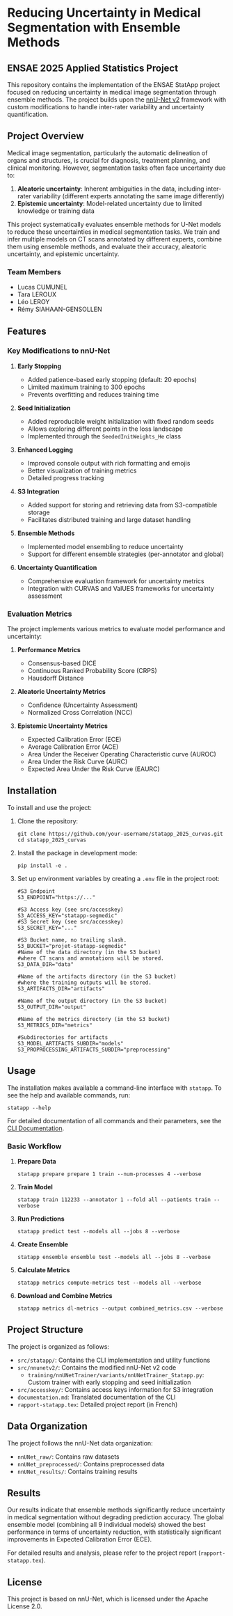 # Reducing Uncertainty in Medical Segmentation with Ensemble Methods

## ENSAE 2025 Applied Statistics Project

This repository contains the implementation of the ENSAE StatApp project focused on reducing uncertainty in medical image segmentation through ensemble methods. The project builds upon the [nnU-Net v2](https://github.com/MIC-DKFZ/nnUNet) framework with custom modifications to handle inter-rater variability and uncertainty quantification.

## Project Overview

Medical image segmentation, particularly the automatic delineation of organs and structures, is crucial for diagnosis, treatment planning, and clinical monitoring. However, segmentation tasks often face uncertainty due to:

1. **Aleatoric uncertainty**: Inherent ambiguities in the data, including inter-rater variability (different experts annotating the same image differently)
2. **Epistemic uncertainty**: Model-related uncertainty due to limited knowledge or training data

This project systematically evaluates ensemble methods for U-Net models to reduce these uncertainties in medical segmentation tasks. We train and infer multiple models on CT scans annotated by different experts, combine them using ensemble methods, and evaluate their accuracy, aleatoric uncertainty, and epistemic uncertainty.

### Team Members
- Lucas CUMUNEL
- Tara LEROUX
- Léo LEROY
- Rémy SIAHAAN-GENSOLLEN

## Features

### Key Modifications to nnU-Net

1. **Early Stopping**
   - Added patience-based early stopping (default: 20 epochs)
   - Limited maximum training to 300 epochs
   - Prevents overfitting and reduces training time

2. **Seed Initialization**
   - Added reproducible weight initialization with fixed random seeds
   - Allows exploring different points in the loss landscape
   - Implemented through the `SeededInitWeights_He` class

3. **Enhanced Logging**
   - Improved console output with rich formatting and emojis
   - Better visualization of training metrics
   - Detailed progress tracking

4. **S3 Integration**
   - Added support for storing and retrieving data from S3-compatible storage
   - Facilitates distributed training and large dataset handling

5. **Ensemble Methods**
   - Implemented model ensembling to reduce uncertainty
   - Support for different ensemble strategies (per-annotator and global)

6. **Uncertainty Quantification**
   - Comprehensive evaluation framework for uncertainty metrics
   - Integration with CURVAS and ValUES frameworks for uncertainty assessment

### Evaluation Metrics

The project implements various metrics to evaluate model performance and uncertainty:

1. **Performance Metrics**
   - Consensus-based DICE
   - Continuous Ranked Probability Score (CRPS)
   - Hausdorff Distance

2. **Aleatoric Uncertainty Metrics**
   - Confidence (Uncertainty Assessment)
   - Normalized Cross Correlation (NCC)

3. **Epistemic Uncertainty Metrics**
   - Expected Calibration Error (ECE)
   - Average Calibration Error (ACE)
   - Area Under the Receiver Operating Characteristic curve (AUROC)
   - Area Under the Risk Curve (AURC)
   - Expected Area Under the Risk Curve (EAURC)

## Installation

To install and use the project:

1. Clone the repository:
   ```shell
   git clone https://github.com/your-username/statapp_2025_curvas.git
   cd statapp_2025_curvas
   ```

2. Install the package in development mode:
   ```shell
   pip install -e .
   ```

3. Set up environment variables by creating a `.env` file in the project root:
   ```dotenv
   #S3 Endpoint
   S3_ENDPOINT="https://..."

   #S3 Access key (see src/accesskey)
   S3_ACCESS_KEY="statapp-segmedic"
   #S3 Secret key (see src/accesskey)
   S3_SECRET_KEY="..."

   #S3 Bucket name, no trailing slash.
   S3_BUCKET="projet-statapp-segmedic"
   #Name of the data directory (in the S3 bucket)
   #where CT scans and annotations will be stored.
   S3_DATA_DIR="data"

   #Name of the artifacts directory (in the S3 bucket)
   #where the training outputs will be stored.
   S3_ARTIFACTS_DIR="artifacts"

   #Name of the output directory (in the S3 bucket)
   S3_OUTPUT_DIR="output"

   #Name of the metrics directory (in the S3 bucket)
   S3_METRICS_DIR="metrics"

   #Subdirectories for artifacts
   S3_MODEL_ARTIFACTS_SUBDIR="models"
   S3_PROPROCESSING_ARTIFACTS_SUBDIR="preprocessing"
   ```
## Usage

The installation makes available a command-line interface with `statapp`. To see the help and available commands, run:

```shell
statapp --help
```

For detailed documentation of all commands and their parameters, see the [CLI Documentation](documentation.md).

### Basic Workflow

1. **Prepare Data**
   ```shell
   statapp prepare prepare 1 train --num-processes 4 --verbose
   ```

2. **Train Model**
   ```shell
   statapp train 112233 --annotator 1 --fold all --patients train --verbose
   ```

3. **Run Predictions**
   ```shell
   statapp predict test --models all --jobs 8 --verbose
   ```

4. **Create Ensemble**
   ```shell
   statapp ensemble ensemble test --models all --jobs 8 --verbose
   ```

5. **Calculate Metrics**
   ```shell
   statapp metrics compute-metrics test --models all --verbose
   ```

6. **Download and Combine Metrics**
   ```shell
   statapp metrics dl-metrics --output combined_metrics.csv --verbose
   ```

## Project Structure

The project is organized as follows:

- `src/statapp/`: Contains the CLI implementation and utility functions
- `src/nnunetv2/`: Contains the modified nnU-Net v2 code
  - `training/nnUNetTrainer/variants/nnUNetTrainer_Statapp.py`: Custom trainer with early stopping and seed initialization
- `src/accesskey/`: Contains access keys information for S3 integration
- `documentation.md`: Translated documentation of the CLI
- `rapport-statapp.tex`: Detailed project report (in French)

## Data Organization

The project follows the nnU-Net data organization:
- `nnUNet_raw/`: Contains raw datasets
- `nnUNet_preprocessed/`: Contains preprocessed data
- `nnUNet_results/`: Contains training results

## Results

Our results indicate that ensemble methods significantly reduce uncertainty in medical segmentation without degrading prediction accuracy. The global ensemble model (combining all 9 individual models) showed the best performance in terms of uncertainty reduction, with statistically significant improvements in Expected Calibration Error (ECE).

For detailed results and analysis, please refer to the project report (`rapport-statapp.tex`).

## License

This project is based on nnU-Net, which is licensed under the Apache License 2.0.

